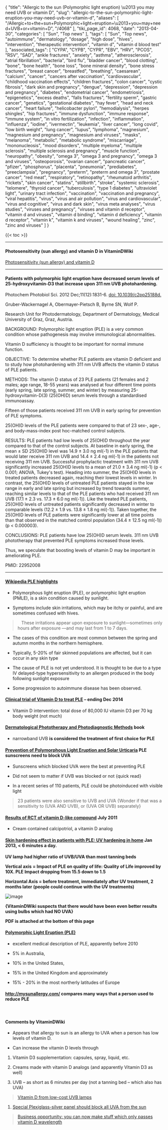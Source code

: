 {
    "title": "Allergic to the sun (Polymorphic light eruption) \u2013 you may need UVB or vitamin D",
    "slug": "allergic-to-the-sun-polymorphic-light-eruption-you-may-need-uvb-or-vitamin-d",
    "aliases": [
        "/Allergic+to+the+sun+Polymorphic+light+eruption+\u2013+you+may+need+UVB+or+vitamin+D",
        "/4068"
    ],
    "tiki_page_id": 4068,
    "date": "2013-04-30",
    "categories": [
        "Sun",
        "Top news"
    ],
    "tags": [
        "Sun",
        "Top news",
        "autoimmune",
        "dermatology",
        "dosage",
        "high dose",
        "hives",
        "intervention",
        "therapeutic intervention",
        "vitamin d",
        "vitamin d blood test"
    ],
    "associated_tags": [
        "CYPA",
        "CYPB",
        "CYPR",
        "EBV",
        "HRV",
        "PCOS",
        "RSV",
        "SAD",
        "ankle fractures",
        "anxiety",
        "asthma",
        "atherosclerosis",
        "atrial fibrillation",
        "bacteria",
        "bird flu",
        "bladder cancer",
        "blood clotting",
        "bone",
        "bone health",
        "bone loss",
        "bone mineral density",
        "bone stress fractures",
        "breast cancer",
        "breastfed",
        "breathing",
        "caesarean",
        "calcium",
        "cancer",
        "cancers after vaccination",
        "cardiovascular",
        "childhood vaccination effects",
        "children fractures",
        "colon cancer",
        "cystic fibrosis",
        "dark skin and pregnancy",
        "dengue",
        "depression",
        "depression and pregnancy",
        "diabetes",
        "endometrial cancer",
        "endometriosis",
        "epigenetics",
        "excess deaths",
        "falls fractures",
        "fertility sperm",
        "gastric cancer",
        "genetics",
        "gestational diabetes",
        "hay fever",
        "head and neck cancer",
        "heart failure",
        "helicobacter pylori",
        "hemodialysis",
        "herpes shingles",
        "hip fractures",
        "immune dysfunction",
        "immune response",
        "immune system",
        "in vitro fertilization",
        "infection",
        "inflammation",
        "influenza",
        "iodine",
        "ivermectin",
        "leukemia",
        "liver cancer",
        "long covid",
        "low birth weight",
        "lung cancer",
        "lupus",
        "lymphoma",
        "magnesium",
        "magnesium and pregnancy",
        "magnesium and viruses",
        "masks",
        "melanoma",
        "metabolic",
        "metabolic syndrome",
        "miscarriage",
        "mononucleosis",
        "mood disorders",
        "multiple myeloma",
        "multiple sclerosis",
        "multiple sclerosis and pregnancy",
        "muscle function",
        "neuropathy",
        "obesity",
        "omega 3",
        "omega 3 and pregnancy",
        "omega 3 and viruses",
        "osteoporosis",
        "ovarian cancer",
        "pancreatic cancer",
        "pfizer",
        "phosphorus",
        "placenta",
        "pneumonia",
        "prediabetes",
        "preeclampsia",
        "pregnancy",
        "preterm",
        "preterm and omega 3",
        "prostate cancer",
        "red meat",
        "respiratory",
        "retinopathy",
        "rheumatoid arthritis",
        "rickets",
        "skin cancer",
        "statins",
        "stillbirth",
        "stroke",
        "systemic sclerosis",
        "telomere",
        "thyroid cancer",
        "tuberculosis",
        "type 1 diabetes",
        "ultraviolet light",
        "urinary tract infection",
        "vaccination",
        "vaccination and pregnancy",
        "viral hepatitis",
        "virus",
        "virus and air pollution",
        "virus and cardiovascular",
        "virus and cognitive",
        "virus and dark skin",
        "virus meta analyses",
        "virus studies",
        "viruses and pregnancy",
        "viruses and vitamin d receptor",
        "vitamin d and viruses",
        "vitamin d binding",
        "vitamin d deficiency",
        "vitamin d receptor",
        "vitamin k",
        "vitamin k and viruses",
        "wound healing",
        "zinc",
        "zinc and viruses"
    ]
}


{{< toc >}}

---

#### Photosensitivity (sun allergy) and vitamin D in VitaminDWiki

[Photosensitivity (sun allergy) and vitamin D](/tags/photosensitivity-sun-allergy-and-vitamin-d.html)

---

#### Patients with polymorphic light eruption have decreased serum levels of 25-hydroxyvitamin-D3 that increase upon 311 nm UVB photohardening.

Photochem Photobiol Sci. 2012 Dec;11(12):1831-6. [doi: 10.1039/c2pp25188d.](https://doi.org/10.1039/c2pp25188d.)

Gruber-Wackernagel A, Obermayer-Pietsch B, Byrne SN, Wolf P.

Research Unit for Photodermatology, Department of Dermatology, Medical University of Graz, Graz, Austria.

BACKGROUND: Polymorphic light eruption (PLE) is a very common condition whose pathogenesis may involve immunological abnormalities. 

Vitamin D sufficiency is thought to be important for normal immune function.

OBJECTIVE: To determine whether PLE patients are vitamin D deficient and to study how photohardening with 311 nm UVB affects the vitamin D status of PLE patients.

METHODS: The vitamin D status of 23 PLE patients (21 females and 2 males; age range, 18-55 years) was analysed at four different time points (early spring, late spring, summer, and winter) by measuring 25-hydroxyvitamin-D(3) (25(OH)D) serum levels through a standardised immunoassay. 

Fifteen of those patients received 311 nm UVB in early spring for prevention of PLE symptoms. 

25(OH)D levels of the PLE patients were compared to that of 23 sex-, age-, and body-mass-index post hoc-matched control subjects.

RESULTS: PLE patients had low levels of 25(OH)D throughout the year compared to that of the control subjects. At baseline in early spring, the mean ± SD 25(OH)D level was 14.9 ± 3.0 ng ml(-1) in the PLE patients that would later receive 311 nm UVB and 14.4 ± 2.4 ng ml(-1) in the patients not receiving 311 nm UVB. Successful prophylactic treatment with 311 nm UVB significantly increased 25(OH)D levels to a mean of 21.0 ± 3.4 ng ml(-1) (p < 0.001; ANOVA, Tukey's test). Heading into summer, the 25(OH)D levels in treated patients decreased again, reaching their lowest levels in winter. In contrast, the 25(OH)D levels of untreated PLE patients stayed in the low range in early and late spring but increased by trend towards summer, reaching similar levels to that of the PLE patients who had received 311 nm UVB (17.1 ± 2.3 vs. 17.3 ± 6.0 ng ml(-1)). Like the treated PLE patients, 25(OH)D levels of untreated patients significantly decreased in winter to comparable levels (12.2 ± 1.9 vs. 13.8 ± 1.8 ng ml(-1)). Taken together, the 25(OH)D levels of PLE patients were significantly lower at all time points than that observed in the matched control population (34.4 ± 12.5 ng ml(-1)) (p < 0.000003).

CONCLUSIONS: PLE patients have low 25(OH)D serum levels. 311 nm UVB phototherapy that prevented PLE symptoms increased those levels. 

Thus, we speculate that boosting levels of vitamin D may be important in ameliorating PLE.

PMID:    22952008

---

#### [Wikipedia PLE highlights](http://en.wikipedia.org/wiki/Polymorphous_light_eruption%20)

* Polymorphous light eruption (PLE), or polymorphic light eruption (PMLE), is a skin condition caused by sunlight.

* Symptoms include skin irritations, which may be itchy or painful, and are sometimes confused with hives. 

> &nbsp; &nbsp;These irritations appear upon exposure to sunlight—sometimes only hours after exposure —and may last from 1 to 7 days.

* The cases of this condition are most common between the spring and autumn months in the northern hemisphere.

* Typically, 5-20% of fair skinned populations are affected, but it can occur in any skin type

* The cause of PLE is not yet understood. It is thought to be due to a type IV delayed-type hypersensitivity to an allergen produced in the body following sunlight exposure

* Some progression to autoimmune disease has been observed.

#### [Clinical trial of Vitamin D to treat PLE](http://clinicaltrials.gov/ct2/show/NCT01595893) – ending Dec 2014

* Vitamin D intervention: total dose of 80,000 IU vitamin D3 per 70 kg body weight (not much)

#### [Dermatological Phototherapy and Photodiagnostic Methods](http://books.google.com/books?id=Z35aWU5TAWoC&pg=PA122&lpg=PA122&dq=%28pmle+OR+PLE%29+%28UVB+OR+%22Vitamin+d%22%29&source=bl&ots=60gvOZRpVv&sig=5ox_TKyp13GNPZK3bfyy_L_9q1s&hl=en&sa=X&ei=grZ_UfzYIInVigLL5oCACA&ved=0CGAQ6AEwBzgU#v=onepage&q=%28pmle%20OR%20PLE%29%20%28UVB%20OR%20%22Vitamin%20d%22%29&f=false) book

* narrowband UVB  **is considered the treatment of first choice for PLE** 

#### [Prevention of Polymorphous Light Eruption and Solar Urticaria](http://www.skintherapyletter.com/2002/7.7/2.html) PLE sunscreens need to block UVA

* Sunscreens which blocked UVA were the best at preventing PLE

* Did not seem to matter if UVB was blocked or not {quick read}

* In a recent series of 110 patients, PLE could be photoinduced with visible light 

> 23 patients were also sensitive to UVB and UVA {Wonder if that was a sensitivity to (UVA AND UVB), or (UVA OR UVB) separately} 

#### [Results of RCT of vitamin D-like compound](http://f1000.com/prime/13293971#abstract) July 2011

* Cream contained calcipotriol, a vitamin D analog

#### [Skin hardening effect in patients with PLE: UV hardening in home](http://www.ncbi.nlm.nih.gov/pubmed/22142537) Jan 2013, < 6 minutes a day.

 **UV lamp had higher ratio of UVB/UVA than most tanning beds** 

 **Vertical axis = Impact of PLE on quality of life: Quality of Life improved by 10X. PLE Impact dropping from 15.5 down to 1.5** 

 **Horizontal Axis = before treatment, immediately after UV treatment, 2 months later (people could continue with the UV treatments)** 

<img src="https://d378j1rmrlek7x.cloudfront.net/attachments/jpeg/ple-treatment-with-uvb.jpg" alt="image">

 **{VitaminDWiki suspects that there would have been even better results using bulbs which had NO UVA}** 

 **PDF is attached at the bottom of this page** 

#### [Polymorphic Light Eruption (PLE)](http://www.clinuvel.com/en/skin-science/skin-conditions/common-skin-conditions/polymorphic-light-eruption-ple)

* excellent medical description of PLE, apparently before 2010

* 5% in Australia, 

* 10% in the United States, 

* 15% in the United Kingdom and approximately  

* 15% - 20% in the most northerly latitudes of Europe

#### http://mysunallergy.com/ compares many ways that a person used to reduce PLE

&nbsp; 

#### Comments by VitaminDWiki

* Appears that allergy to sun is an allergy to UVA when a person has low levels of vitamin D. 

* Can increase the vitamin D levels through 

1. Vitamin D3 supplementation: capsules, spray, liquid, etc. 

1. Creams made with vitamin D analogs (and apparently Vitamin D3 as  well)

1. UVB – as short as 6 minutes per day (not a tanning bed – which also has UVA)

> [Vitamin D from low-cost UVB lamps](/posts/vitamin-d-from-low-cost-uvb-lamps)

1. [Special Plexiglass-silver panel should block all UVA from the sun](/tags/special-plexiglass-silver-panel-should-block-all-uva-from-the-sun.html)

> [Business opportunity: you can now make stuff which only passes vitamin D wavelength](/posts/business-opportunity-you-can-now-make-stuff-which-only-passes-vitamin-d-wavelength)